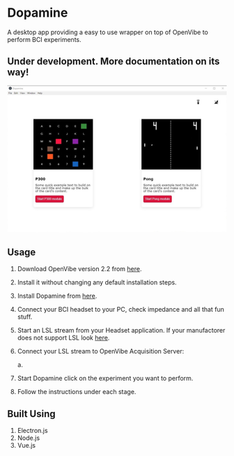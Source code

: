 # Dopamine
A desktop app providing a easy to use wrapper on top of OpenVibe  to perform BCI experiments.

## Under development. More documentation on its way!

![alt text](https://raw.githubusercontent.com/Naresh1318/Dopamine/master/README/index.jpg "Logo Title Text 1")


## Usage
1. Download OpenVibe version 2.2 from [here](http://openvibe.inria.fr/downloads/).

2. Install it without changing any default installation steps.

3. Install Dopamine from [here](#home).

4. Connect your BCI headset to your PC, check impedance and all that fun stuff.

5. Start an LSL stream from your Headset application. If your manufactorer does not support LSL look [here](https://github.com/sccn/labstreaminglayer).

6. Connect your LSL stream to OpenVibe Acquisition Server:

    a. <IMAGE COMING SOON>

7. Start Dopamine click on the experiment you want to perform.

8. Follow the instructions under each stage.


## Built Using
1. Electron.js
2. Node.js
3. Vue.js



